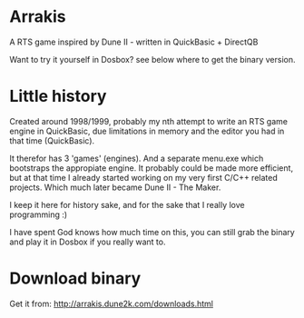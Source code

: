 Arrakis
=======
A RTS game inspired by Dune II - written in QuickBasic + DirectQB

Want to try it yourself in Dosbox? see below where to get the binary version.

Little history
==============

Created around 1998/1999, probably my nth attempt to write an RTS game engine in QuickBasic, due limitations in memory and the editor you had in that time (QuickBasic). 

It therefor has 3 'games' (engines). And a separate menu.exe which bootstraps the appropiate engine. It probably could be made more efficient, but at that time I already started working on my very first C/C++ related projects. Which much later became Dune II - The Maker.

I keep it here for history sake, and for the sake that I really love programming :)

I have spent God knows how much time on this, you can still grab the binary and play it in Dosbox if you really want to.

Download binary
===============
Get it from: http://arrakis.dune2k.com/downloads.html
